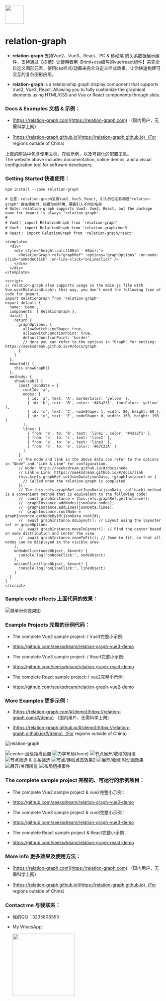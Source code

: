 

<img src="doc/relation-graph-yellow-small.png" width="60" />

# relation-graph



- **relation-graph** 支持Vue2、Vue3、React、PC & 移动端 的关系数据展示组件，支持通过【插槽】让使用者用【html+css编写的vue/react组件】来完全自定义图形元素，使用css样式/动画来完全自定义样式效果。让你快速构建可交互的复杂图形应用。

- **relation-graph** is a relationship graph display component that supports Vue2, Vue3, React.
Allowing you to fully customize the graphical elements using HTML/CSS and Vue or React components through slots.

### Docs & Examples  文档 & 示例：

- [https://relation-graph.com](https://relation-graph.com)  （国内用户，无需科学上网）

- [https://relation-graph.github.io](https://relation-graph.github.io)（For regions outside of China）

上面的网站中包含使用文档、在线示例，以及可视化的配置工具。<br>
The website above includes documentation, online demos, and a visual configuration tool for software developers.

### Getting Started  快速使用：

```shell script
npm install --save relation-graph
```
```shell script
# 注意：relation-graph支持Vue2、Vue3、React, 引入的包名称都是"relation-graph" 但在使用时，根据你的环境，需要引入不同的名称
# Note: relation-graph supports Vue2, Vue3, React, but the package name for import is always "relation-graph".
# 
# Vue2： import RelationGraph from 'relation-graph'
# Vue3： import RelationGraph from 'relation-graph/vue3'
# React： import RelationGraph from 'relation-graph/react'
```

```vue
<template>
  <div>
    <div style="height:calc(100vh - 60px);">
      <RelationGraph ref="graphRef" :options="graphOptions" :on-node-click="onNodeClick" :on-line-click="onLineClick" />
    </div>
  </div>
</template>

<script>
// relation-graph also supports usage in the main.js file with Vue.use(RelationGraph); this way, you don't need the following line of code for import.
import RelationGraph from 'relation-graph'
export default {
  name: 'Demo',
  components: { RelationGraph },
  data() {
    return {
      graphOptions: {
        allowSwitchLineShape: true,
        allowSwitchJunctionPoint: true,
        defaultJunctionPoint: 'border'
        // Here you can refer to the options in "Graph" for setting: https://seeksdream.github.io/#/docs/graph
      }
    }
  },
  mounted() {
    this.showGraph()
  },
  methods: {
    showGraph() {
      const jsonData = {
        rootId: 'a',
        nodes: [
          { id: 'a', text: 'A', borderColor: 'yellow' },
          { id: 'b', text: 'B', color: '#43a2f1', fontColor: 'yellow' },
          { id: 'c', text: 'C', nodeShape: 1, width: 80, height: 60 },
          { id: 'e', text: 'E', nodeShape: 0, width: 150, height: 150 }
        ],
        lines: [
          { from: 'a', to: 'b', text: 'line1', color: '#43a2f1' },
          { from: 'a', to: 'c', text: 'line2' },
          { from: 'a', to: 'e', text: 'line3' },
          { from: 'b', to: 'e', color: '#67C23A' }
        ]
      }
      // The node and link in the above data can refer to the options in "Node" and "Link & Line" for configuration.
      // Node: https://seeksdream.github.io/#/docs/node
      // Link & Line: https://seeksdream.github.io/#/docs/link
      this.$refs.graphRef.setJsonData(jsonData, (graphInstance) => {
        // Called when the relation-graph is completed
      });
      // The this.refs.graphRef.setJsonData(jsonData, callback) method is a convenient method that is equivalent to the following code:
      //  const graphInstance = this.refs.graphRef.getInstance();
      //  graphInstance.addNodes(jsonData.nodes);
      //  graphInstance.addLines(jsonData.lines);
      //  graphInstance.rootNode = graphInstance.getNodeById(jsonData.rootId);
      //  await graphInstance.doLayout(); // Layout using the layouter set in graphOptions
      //  await graphInstance.moveToCenter(); // Find the center based on node distribution and center the view
      //  await graphInstance.zoomToFit(); // Zoom to fit, so that all nodes can be displayed in the visible area
    },
    onNodeClick(nodeObject, $event) {
      console.log('onNodeClick:', nodeObject)
    },
    onLineClick(lineObject, $event) {
      console.log('onLineClick:', lineObject)
    }
  }
}
</script>
```


### Sample code effects  上面代码的效果：
![简单示例效果图](doc/images/relation-graph-simple.png)

### Example Projects  完整的示例代码：

- The complete Vue2 sample project: / Vue3完整小示例: 
- https://github.com/seeksdream/relation-graph-vue3-demo

- The complete Vue3 sample project: / React完整小示例: 
- https://github.com/seeksdream/relation-graph-react-demo

- The complete React sample project: / vue2完整小示例: 
- https://github.com/seeksdream/relation-graph-vue2-demo


### More Examples   更多示例：
- [https://relation-graph.com/#/demo](https://relation-graph.com/#/demo)  （国内用户，无需科学上网）

- [https://relation-graph.github.io/#/demo](https://relation-graph.github.io/#/demo)（For regions outside of China）


![relation-graph](doc/relation-graph-images-m.png)

![center-层级距离设置](doc/demo-images/distance_coefficient.gif) 
![力学布局(force)](doc/demo-images/layout-force.gif)
![节点展开/收缩的用法](doc/demo-images/adv-expand.gif)
![节点筛选 & 关系筛选](doc/demo-images/adv-data-filter.gif)
![节点/连线点击效果2](doc/demo-images/adv-effect2.gif)
![展开/收缩 时动画效果](doc/demo-images/expand-animation.gif)
![展开/关闭所有](doc/demo-images/open-all-close-all.gif)
![布局切换事件](doc/demo-images/before-change-layout.gif)

### The complete sample project 完整的、可运行的示例项目：

- The complete Vue2 sample project & vue2完整小示例：
- https://github.com/seeksdream/relation-graph-vue2-demo

- The complete Vue3 sample project & vue3完整小示例：
- https://github.com/seeksdream/relation-graph-vue3-demo

- The complete React sample project & React完整小示例：
- https://github.com/seeksdream/relation-graph-react-demo


### More info  更多效果及使用方法：

- [https://relation-graph.com](https://relation-graph.com)  （国内用户，无需科学上网）

- [https://relation-graph.github.io](https://relation-graph.github.io)（For regions outside of China）

### Contact me  与我联系： 

- 我的QQ：3235808353
- My WhatsApp:

  <img src="doc/images/Whatsapp.png" width="200" />

